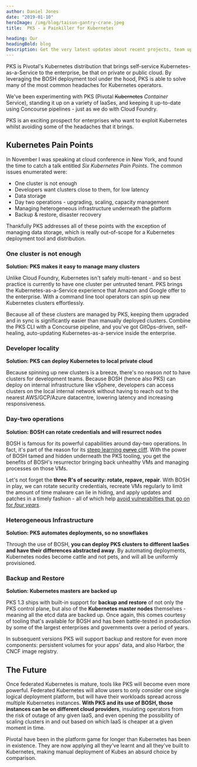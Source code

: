 ```yaml
---
author: Daniel Jones
date: "2019-01-10"
heroImage: /img/blog/taisun-gantry-crane.jpeg
title:  PKS - a Painkiller for Kubernetes

heading: Our
headingBold: blog
Description: Get the very latest updates about recent projects, team updates, thoughts and industry news from our team of EngineerBetter experts.
---
```


PKS is Pivotal's Kubernetes distribution that brings self-service Kubernetes-as-a-Service to the enterprise, be that on private or public cloud. By leveraging the BOSH deployment tool under the hood, PKS is able to solve many of the most common headaches for Kubernetes operators.

We've been experimenting with PKS (Pivotal ~~Kubernetes~~ _Container_ Service), standing it up on a variety of IaaSes, and keeping it up-to-date using Concourse pipelines - just as we do with Cloud Foundry.

PKS is an exciting prospect for enterprises who want to exploit Kubernetes whilst avoiding some of the headaches that it brings.

## Kubernetes Pain Points

In November I was speaking at cloud conference in New York, and found the time to catch a talk entitled _Six Kubernetes Pain Points_. The common issues enumerated were:

* One cluster is not enough
* Developers want clusters close to them, for low latency
* Data storage
* Day two operations - upgrading, scaling, capacity management
* Managing heterogeneous infrastructure underneath the platform
* Backup & restore, disaster recovery

Thankfully PKS addresses all of these points with the exception of managing data storage, which is really out-of-scope for a Kubernetes deployment tool and distribution.

### One cluster is not enough

**Solution: PKS makes it easy to manage many clusters**

Unlike Cloud Foundry, Kubernetes isn't safely multi-tenant - and so best practice is currently to have one cluster per untrusted tenant. PKS brings the Kubernetes-as-a-Service experience that Amazon and Google offer to the enterprise. With a command line tool operators can spin up new Kubernetes clusters effortlessly.

Because all of these clusters are managed by PKS, keeping them upgraded and in sync is significantly easier than manually deployed clusters. Combine the PKS CLI with a Concourse pipeline, and you've got GitOps-driven, self-healing, auto-updating Kubernetes-as-a-service inside the enterprise.

### Developer locality

**Solution: PKS can deploy Kubernetes to local private cloud**

Because spinning up new clusters is a breeze, there's no reason _not_ to have clusters for development teams. Because BOSH (hence also PKS) can deploy on internal infrastructure like vSphere, developers can access clusters on the local internal network without having to reach out to the nearest AWS/GCP/Azure datacentre, lowering latency and increasing responsiveness.

### Day-two operations

**Solution: BOSH can rotate credentials and will resurrect nodes**

BOSH is famous for its powerful capabilities around day-two operations. In fact, it's part of the reason for its [steep learning ~~curve~~ cliff](http://7-stages-of-bosh.engineerbetter.com/#/6). With the power of BOSH tamed and hidden underneath the PKS tooling, you get the benefits of BOSH's resurrector bringing back unhealthy VMs and managing processes on those VMs.

Let's not forget the **three R's of security: rotate, repave, repair**. With BOSH in play, we can rotate security credentials, recreate VMs regularly to limit the amount of time malware can lie in hiding, and apply updates and patches in a timely fashion - all of which help [avoid vulnerabilties that go on for _four years_](https://www.theregister.co.uk/2018/11/30/marriott_starwood_hotels_500m_customer_records_hacked/).

### Heterogeneous Infrastructure

**Solution: PKS automates deployments, so no snowflakes**

Through the use of BOSH, **you can deploy PKS clusters to different IaaSes and have their differences abstracted away**. By automating deployments, Kubernetes nodes become cattle and not pets, and will all be uniformly provisioned.

### Backup and Restore

**Solution: Kubernetes masters are backed up**

PKS 1.3 ships with built-in support for **backup and restore** of not only the PKS control plane, but also of the **Kubernetes master nodes** themselves - meaning all the etcd data are backed up. Once again, this comes courtesy of tooling that's available for BOSH and has been battle-tested in production by some of the largest enterprises and governments over a period of years.

In subsequent versions PKS will support backup and restore for even more components: persistent volumes for your apps' data, and also Harbor, the CNCF image registry.

## The Future

Once federated Kubernetes is mature, tools like PKS will become even more powerful. Federated Kubernetes will allow users to only consider one single logical deployment platform, but will have their workloads spread across multiple Kubernetes instances. **With PKS and its use of BOSH, those instances can be on different cloud providers**, insulating operators from the risk of outage of any given IaaS, and even opening the possibility of scaling clusters in and out based on which IaaS is cheaper at a given moment in time.

Pivotal have been in the platform game for longer than Kubernetes has been in existence. They are now applying all they've learnt and all they've built to Kubernetes, making manual deployment of Kubes an absurd choice by comparison.
